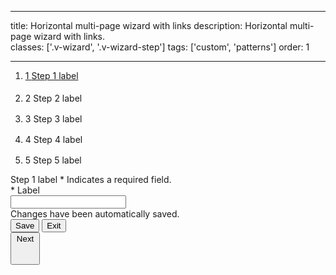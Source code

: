 <!--
 *              © 2025 Visa
 *
 * Licensed under the Apache License, Version 2.0 (the "License");
 * you may not use this file except in compliance with the License.
 * You may obtain a copy of the License at
 *
 *         http://www.apache.org/licenses/LICENSE-2.0
 *
 * Unless required by applicable law or agreed to in writing, software
 * distributed under the License is distributed on an "AS IS" BASIS,
 * WITHOUT WARRANTIES OR CONDITIONS OF ANY KIND, either express or implied.
 * See the License for the specific language governing permissions and
 * limitations under the License.
 *
 -->

---

title: Horizontal multi-page wizard with links
description: Horizontal multi-page wizard with links.  
classes: ['.v-wizard', '.v-wizard-step']
tags: ['custom', 'patterns']
order: 1

---

<div class="v-flex v-flex-col v-gap-40 v-align-items-center">
  <nav aria-label="Horizontal multi-page wizard with links" class="v-flex v-justify-content-center" style="inline-size: 100%">
    <ol class="v-wizard v-justify-content-center">
      <li class="v-wizard-step">
        <a class="v-button v-button-tertiary v-typography-label-large-active v-typography-color-default" href="javascript:window.location.href=window.location.href" aria-label="Step 1 of 5">
          <div class="v-flex v-gap-8">
            <span class="v-badge v-badge-icon v-badge-active">
              1
            </span>
            <span>Step 1 label</span>
          </div>
          <svg class="v-icon v-icon-tiny" height="16" viewbox="0 0 16 16" width="16">
            <use href="#visa-chevron-right-tiny">
            </use>
          </svg>
        </a>
      </li>
      <li class="v-wizard-step" aria-label="Step 2 of 5">
      <div class="v-flex v-gap-8">
          <span class="v-badge v-badge-icon v-badge-clear v-badge-subtle">
            2
          </span>
          <span>Step 2 label</span>
        </div>
        <svg class="v-icon v-icon-tiny" height="16" viewbox="0 0 16 16" width="16">
          <use href="#visa-chevron-right-tiny">
          </use>
        </svg>
      </li>
      <li class="v-wizard-step" aria-label="Step 3 of 5">
        <div class="v-flex v-gap-8">
          <span class="v-badge v-badge-icon v-badge-clear v-badge-subtle">
            3
          </span>
          <span>Step 3 label</span>
        </div>
        <svg class="v-icon v-icon-tiny" height="16" viewbox="0 0 16 16" width="16">
          <use href="#visa-chevron-right-tiny">
          </use>
        </svg>
      </li>
      <li class="v-wizard-step" aria-label="Step 4 of 5">
        <div class="v-flex v-gap-8">
          <span class="v-badge v-badge-icon v-badge-clear v-badge-subtle">
            4
          </span>
          <span>Step 4 label</span>
        </div>
        <svg class="v-icon v-icon-tiny" height="16" viewbox="0 0 16 16" width="16">
          <use href="#visa-chevron-right-tiny">
          </use>
        </svg>
      </li>
      <li class="v-wizard-step" aria-label="Step 5 of 5">
        <div class="v-flex v-gap-8">
          <span class="v-badge v-badge-icon v-badge-clear v-badge-subtle">
            5
          </span>
          <span>Step 5 label</span>
        </div>
      </li>
    </ol>
  </nav>
  <div style="max-inline-size: 603px; inline-size: 100%">
    <div class="v-content-card v-flex v-flex-col v-gap-24 v-p-48" style="box-shadow: none">
      <div class="v-flex v-flex-col v-gap-8">
        <span class="v-typography-headline-2">Step 1 label</span>
        <span class="v-typography-body-1">* Indicates a required field.</span>
      </div>
      <div class="v-flex v-flex-col v-gap-4">
        <label class="v-label" for="input-test-horizontal-links">
          * Label
        </label>
        <div class="v-input-container v-surface v-flex-row">
          <input class="v-input" id="input-test-horizontal-links" name="text-input-horizontal-links" type="text"/>
        </div>
      </div>
    </div>
    <div class="v-mt-10 v-typography-body-3">Changes have been automatically saved.</div>
    <div class="v-flex v-flex-row v-justify-content-between v-mt-40 v-gap-10 v-flex-wrap">
      <div class="v-flex v-flex-row v-gap-16">
        <button class="v-button v-button-secondary" type="button">
          Save
        </button>
        <button class="v-button v-button-tertiary" type="button">
          Exit
        </button>
      </div>
      <button class="v-button v-icon-two-color" type="button">
        Next
        <svg aria-hidden="true" class="v-icon v-icon-visa v-icon-tiny" focusable="false" viewbox="0 0 16 16">
          <use href="#visa-arrow-forward-tiny">
          </use>
        </svg>
      </button>
    </div>
  </div>
</div>
